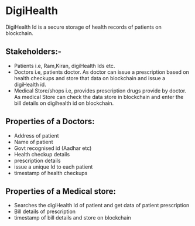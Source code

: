 
# DigiHealth 
DigiHealth Id is a secure storage of health records of patients on blockchain.

## Stakeholders:-
- Patients i.e, Ram,Kiran, digiHealth Ids  etc. 
- Doctors i.e, patients doctor. As doctor can issue a prescription based on health checkups and store that data on blockchain and issue a digiHealth id.
- Medical Store/shops i.e, provides prescription drugs provide by doctor. As medical Store can check the data store in blockchain and enter the bill details on digihealth id on blockchain.
 

## Properties of a Doctors:
- Address of patient
- Name of patient 
- Govt recognised id (Aadhar etc)
- Health checkup details 
- prescription details 
- issue a unique Id to each patient
- timestamp of health checkups
## Properties of a Medical store:
- Searches the digiHealth Id of patient and get data of patient prescription
- Bill details of prescription
- timestamp of bill details and store on blockchain
